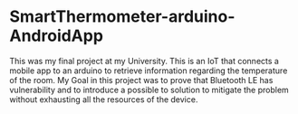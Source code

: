 # SmartThermometer-arduino-AndroidApp
This was my final project at my University. This is an IoT that connects a mobile app to an arduino to retrieve information regarding the temperature of the room.  My Goal in this project was to prove that Bluetooth LE has vulnerability and to introduce a possible to solution to mitigate the problem without exhausting all the resources of the device.
